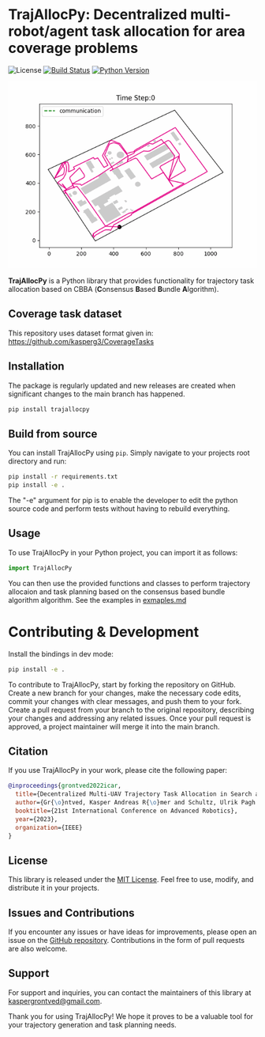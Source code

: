 



# TrajAllocPy: Decentralized multi-robot/agent task allocation for area coverage problems

![License](https://img.shields.io/badge/license-MIT-blue.svg)
[![Build Status](https://github.com/kasperg3/TrajAllocPy/actions/workflows/test.yml/badge.svg)](https://github.com/kasperg3/TrajAllocPy/actions/workflows/test.yml)
[![Python Version](https://img.shields.io/badge/python-3.10%2B-blue.svg)](https://www.python.org/downloads/)

<p align="center">
  <img src="https://github.com/kasperg3/trajallocpy/blob/e635b71b0950f02abd04f8221ceec85ef949c46d/.assets/trajectory_allocation.gif" />
</p>

**TrajAllocPy** is a Python library that provides functionality for trajectory task allocation based on CBBA (**C**onsensus **B**ased **B**undle **A**lgorithm).


## Coverage task dataset
This repository uses dataset format given in: https://github.com/kasperg3/CoverageTasks 

## Installation

The package is regularly updated and new releases are created when significant changes to the main branch has happened.

```bash
pip install trajallocpy
```

## Build from source
You can install TrajAllocPy using `pip`. Simply navigate to your projects root directory and run:

```bash
pip install -r requirements.txt
pip install -e .
```

The "-e" argument for pip is to enable the developer to edit the python source code and perform tests without having to rebuild everything.

## Usage

To use TrajAllocPy in your Python project, you can import it as follows:

```python
import TrajAllocPy
```

You can then use the provided functions and classes to perform trajectory allocaion and task planning based on the consensus based bundle algorithm algorithm.
See the examples in [exmaples.md](.assets/example.md)

# Contributing & Development

Install the bindings in dev mode:

```bash
pip install -e .
```

To contribute to TrajAllocPy, start by forking the repository on GitHub. Create a new branch for your changes, make the necessary code edits, commit your changes with clear messages, and push them to your fork. Create a pull request from your branch to the original repository, describing your changes and addressing any related issues. Once your pull request is approved, a project maintainer will merge it into the main branch.

## Citation

If you use TrajAllocPy in your work, please cite the following paper:

```bibtex
@inproceedings{grontved2022icar,
  title={Decentralized Multi-UAV Trajectory Task Allocation in Search and Rescue Applications},
  author={Gr{\o}ntved, Kasper Andreas R{\o}mer and Schultz, Ulrik Pagh and Christensen, Anders Lyhne},
  booktitle={21st International Conference on Advanced Robotics},
  year={2023},
  organization={IEEE}
}
```

## License

This library is released under the [MIT License](LICENSE). Feel free to use, modify, and distribute it in your projects.

## Issues and Contributions

If you encounter any issues or have ideas for improvements, please open an issue on the [GitHub repository](https://github.com/kasperg3/TrajAllocPy). Contributions in the form of pull requests are also welcome.

## Support

For support and inquiries, you can contact the maintainers of this library at [kaspergrontved@gmail.com](mailto:kaspergrontved@gmail.com).

Thank you for using TrajAllocPy! We hope it proves to be a valuable tool for your trajectory generation and task planning needs.
